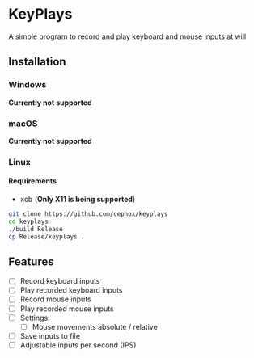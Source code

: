 # KeyPlays
A simple program to record and play keyboard and mouse inputs at will

## Installation
### Windows
**Currently not supported**

### macOS
**Currently not supported**

### Linux
#### Requirements
- xcb (**Only X11 is being supported**)

```bash
git clone https://github.com/cephox/keyplays
cd keyplays
./build Release
cp Release/keyplays .
```

## Features
- [ ] Record keyboard inputs
- [ ] Play recorded keyboard inputs
- [ ] Record mouse inputs
- [ ] Play recorded mouse inputs
- [ ] Settings:
  - [ ] Mouse movements absolute / relative
- [ ] Save inputs to file
- [ ] Adjustable inputs per second (IPS)
